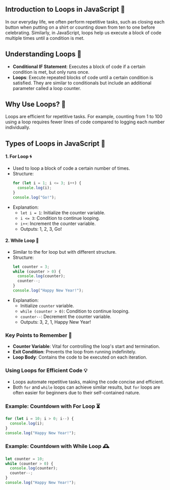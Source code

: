 ## Introduction to Loops in JavaScript 🚀

In our everyday life, we often perform repetitive tasks, such as closing each button when putting on a shirt or counting down from ten to one before celebrating. Similarly, in JavaScript, loops help us execute a block of code multiple times until a condition is met.

## Understanding Loops 🔄

- **Conditional IF Statement**: Executes a block of code if a certain condition is met, but only runs once.
- **Loops**: Execute repeated blocks of code until a certain condition is satisfied. They are similar to conditionals but include an additional parameter called a loop counter.

## Why Use Loops? 🤔

Loops are efficient for repetitive tasks. For example, counting from 1 to 100 using a loop requires fewer lines of code compared to logging each number individually.

## Types of Loops in JavaScript 🌟

#### 1. **For Loop** 🌀

- Used to loop a block of code a certain number of times.
- Structure:
  ```javascript
  for (let i = 1; i <= 3; i++) {
    console.log(i);
  }
  console.log("Go!");
  ```
- Explanation:
  - `let i = 1`: Initialize the counter variable.
  - `i <= 3`: Condition to continue looping.
  - `i++`: Increment the counter variable.
  - Outputs: 1, 2, 3, Go!

#### 2. **While Loop** 🔁

- Similar to the for loop but with different structure.
- Structure:
  ```javascript
  let counter = 3;
  while (counter > 0) {
    console.log(counter);
    counter--;
  }
  console.log("Happy New Year!");
  ```
- Explanation:
  - Initialize `counter` variable.
  - `while (counter > 0)`: Condition to continue looping.
  - `counter--`: Decrement the counter variable.
  - Outputs: 3, 2, 1, Happy New Year!

### Key Points to Remember 📝

- **Counter Variable**: Vital for controlling the loop's start and termination.
- **Exit Condition**: Prevents the loop from running indefinitely.
- **Loop Body**: Contains the code to be executed on each iteration.

### Using Loops for Efficient Code 💡

- Loops automate repetitive tasks, making the code concise and efficient.
- Both `for` and `while` loops can achieve similar results, but `for` loops are often easier for beginners due to their self-contained nature.

### Example: Countdown with For Loop ⏳

```javascript
for (let i = 10; i > 0; i--) {
  console.log(i);
}
console.log("Happy New Year!");
```

### Example: Countdown with While Loop 🕰️

```javascript
let counter = 10;
while (counter > 0) {
  console.log(counter);
  counter--;
}
console.log("Happy New Year!");
```
